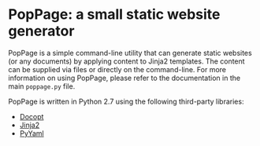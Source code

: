 # PopPage: a small static website generator
PopPage is a simple command-line utility that can generate static websites (or any documents) by applying content to Jinja2 templates. The content can be supplied via files or directly on the command-line. For more information on using PopPage, please refer to the documentation in the main `poppage.py` file.

PopPage is written in Python 2.7 using the following third-party libraries:

  - [Docopt](http://docopt.org/)
  - [Jinja2](http://jinja.pocoo.org/)
  - [PyYaml](http://pyyaml.org/)
